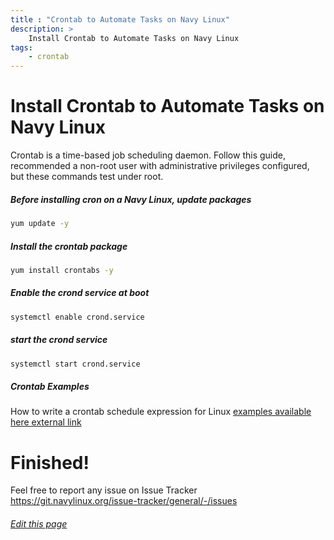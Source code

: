 ```yaml
---
title : "Crontab to Automate Tasks on Navy Linux"
description: >
    Install Crontab to Automate Tasks on Navy Linux
tags:
    - crontab   
---
```


# Install Crontab to Automate Tasks on Navy Linux

Crontab is a time-based job scheduling daemon. Follow this guide, recommended a non-root user with administrative privileges configured, but these commands test under root.

##### Before installing cron on a Navy Linux, update packages

```bash
yum update -y
```
#####  Install the crontab package


```bash
yum install crontabs -y
```
##### Enable the crond service at boot

```bash
systemctl enable crond.service
```
##### start the crond service

```bash
systemctl start crond.service
```
##### Crontab Examples

How to write a crontab schedule expression for Linux
[examples available here external link](https://crontab.guru/examples.html)

# Finished!

Feel free to report any issue on Issue Tracker https://git.navylinux.org/issue-tracker/general/-/issues

###### [Edit this page](https://git.navylinux.org/website/navylinux-org/-/blob/main/content/wiki/guides/crontabs.md)
